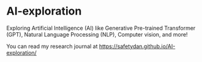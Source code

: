 # AI-exploration
Exploring Artificial Intelligence (AI) like Generative Pre-trained Transformer (GPT), Natural Language Processing (NLP), Computer vision, and more!

You can read my research journal at https://safetydan.github.io/AI-exploration/
